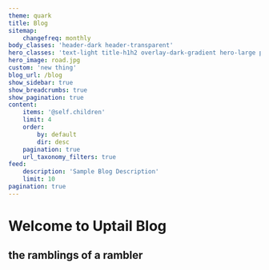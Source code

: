 ```yaml
---
theme: quark
title: Blog
sitemap:
    changefreq: monthly
body_classes: 'header-dark header-transparent'
hero_classes: 'text-light title-h1h2 overlay-dark-gradient hero-large parallax'
hero_image: road.jpg
custom: 'new thing'
blog_url: /blog
show_sidebar: true
show_breadcrumbs: true
show_pagination: true
content:
    items: '@self.children'
    limit: 4
    order:
        by: default
        dir: desc
    pagination: true
    url_taxonomy_filters: true
feed:
    description: 'Sample Blog Description'
    limit: 10
pagination: true
---
```


# Welcome to **Uptail** Blog
## the ramblings of a rambler

